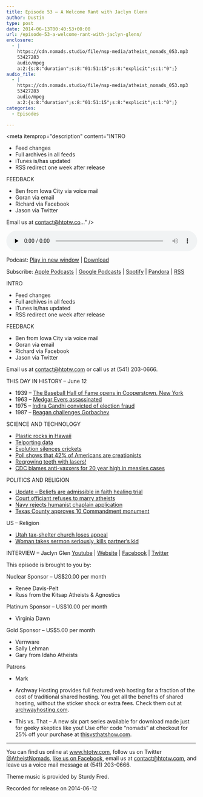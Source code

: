 ```yaml
---
title: Episode 53 – A Welcome Rant with Jaclyn Glenn
author: Dustin
type: post
date: 2014-06-13T00:40:53+00:00
url: /episode-53-a-welcome-rant-with-jaclyn-glenn/
enclosure:
  - |
    https://cdn.nomads.studio/file/nsp-media/atheist_nomads_053.mp3
    53427283
    audio/mpeg
    a:2:{s:8:"duration";s:8:"01:51:15";s:8:"explicit";s:1:"0";}
audio_file:
  - |
    https://cdn.nomads.studio/file/nsp-media/atheist_nomads_053.mp3
    53427283
    audio/mpeg
    a:2:{s:8:"duration";s:8:"01:51:15";s:8:"explicit";s:1:"0";}
categories:
  - Episodes

---
```

<div itemscope itemtype="http://schema.org/AudioObject">
  <meta itemprop="name" content="Episode 53 &#8211; A Welcome Rant with Jaclyn Glenn" />
  
  <meta itemprop="uploadDate" content="2014-06-12T18:40:53-06:00" />
  
  <meta itemprop="encodingFormat" content="audio/mpeg" />
  
  <meta itemprop="duration" content="PT1H51M15S" />
  
  <meta itemprop="description" content="INTRO

* Feed changes
* Full archives in all feeds
* iTunes is/has updated
* RSS redirect one week after release

FEEDBACK

* Ben from Iowa City via voice mail
* Goran via email
* Richard via Facebook
* Jason via Twitter

Email us at contact@htotw.co..." />
  
  <meta itemprop="contentUrl" content="https://dts.podtrac.com/redirect.mp3/cdn.nomads.studio/file/nsp-media/atheist_nomads_053.mp3" />
  
  <meta itemprop="contentSize" content="51.0" />
  </p> 
  
  <div class="powerpress_player" id="powerpress_player_8308">
    <audio class="wp-audio-shortcode" id="audio-5185-52" preload="none" style="width: 100%;" controls="controls"><source type="audio/mpeg" src="https://dts.podtrac.com/redirect.mp3/cdn.nomads.studio/file/nsp-media/atheist_nomads_053.mp3?_=52" /><a href="https://dts.podtrac.com/redirect.mp3/cdn.nomads.studio/file/nsp-media/atheist_nomads_053.mp3">https://dts.podtrac.com/redirect.mp3/cdn.nomads.studio/file/nsp-media/atheist_nomads_053.mp3</a></audio>
  </div>
</div>

<p class="powerpress_links powerpress_links_mp3">
  Podcast: <a href="https://dts.podtrac.com/redirect.mp3/cdn.nomads.studio/file/nsp-media/atheist_nomads_053.mp3" class="powerpress_link_pinw" target="_blank" title="Play in new window" onclick="return powerpress_pinw('https://htotw.com/?powerpress_pinw=5185-podcast');" rel="nofollow">Play in new window</a> | <a href="https://dts.podtrac.com/redirect.mp3/cdn.nomads.studio/file/nsp-media/atheist_nomads_053.mp3" class="powerpress_link_d" title="Download" rel="nofollow" download="atheist_nomads_053.mp3">Download</a>
</p>

<p class="powerpress_links powerpress_subscribe_links">
  Subscribe: <a href="https://podcasts.apple.com/us/podcast/humanists-take-on-the-world/id530050098?mt=2&ls=1" class="powerpress_link_subscribe powerpress_link_subscribe_itunes" target="_blank" title="Subscribe on Apple Podcasts" rel="nofollow">Apple Podcasts</a> | <a href="https://www.google.com/podcasts?feed=aHR0cDovL2F0aGVpc3Rub21hZHMubGlic3luLmNvbS9yc3M%3D" class="powerpress_link_subscribe powerpress_link_subscribe_googleplay" target="_blank" title="Subscribe on Google Podcasts" rel="nofollow">Google Podcasts</a> | <a href="https://open.spotify.com/show/3LzK2xZGike6Tc1GEMtMbr?si=LieN9SNuTpq96smuaUsH8A" class="powerpress_link_subscribe powerpress_link_subscribe_spotify" target="_blank" title="Subscribe on Spotify" rel="nofollow">Spotify</a> | <a href="https://www.pandora.com/podcast/atheist-nomads/PC:10122?corr=62071012&part=ug" class="powerpress_link_subscribe powerpress_link_subscribe_pandora" target="_blank" title="Subscribe on Pandora" rel="nofollow">Pandora</a> | <a href="https://htotw.com/feed/podcast/" class="powerpress_link_subscribe powerpress_link_subscribe_rss" target="_blank" title="Subscribe via RSS" rel="nofollow">RSS</a>
</p>

INTRO

* Feed changes  
* Full archives in all feeds  
* iTunes is/has updated  
* RSS redirect one week after release

FEEDBACK

* Ben from Iowa City via voice mail  
* Goran via email  
* Richard via Facebook  
* Jason via Twitter

Email us at contact@htotw.com or call us at (541) 203-0666.

THIS DAY IN HISTORY &#8211; June 12

* 1939 &#8211; <a href="http://baseballhall.org/museum/experience/history" target="_blank" rel="noopener">The Baseball Hall of Fame opens in Cooperstown, New York</a>  
* 1963 &#8211; <a href="http://www.history.com/this-day-in-history/medgar-evers-assassinated" target="_blank" rel="noopener">Medgar Evers assassinated</a>  
* 1975 &#8211; <a href="http://www.history.com/this-day-in-history/indira-gandhi-convicted-of-election-fraud" target="_blank" rel="noopener">Indira Gandhi convicted of election fraud</a>  
* 1987 &#8211; <a href="http://www.history.com/this-day-in-history/reagan-challenges-gorbachev" target="_blank" rel="noopener">Reagan challenges Gorbachev</a>

SCIENCE AND TECHNOLOGY

* <a href="http://www.iflscience.com/environment/rocks-formed-plastic-found-beach" target="_blank" rel="noopener">Plastic rocks in Hawaii</a>  
* <a href="http://mashable.com/2014/05/31/teleportation-is-close-to-moving-data-but-not-people/" target="_blank" rel="noopener">Telporting data</a>  
* <a href="http://www.scientificamerican.com/article/evolution-sparks-silence-of-the-crickets/" target="_blank" rel="noopener">Evolution silences crickets</a>  
* <a href="http://www.gallup.com/poll/170822/believe-creationist-view-human-origins.aspx" target="_blank" rel="noopener">Poll shows that 42% of Americans are creationists</a>  
* <a href="http://www.rawstory.com/rs/2014/05/30/a-nice-bright-smile-scientists-begin-using-lasers-to-regrow-teeth/" target="_blank" rel="noopener">Regrowing teeth with lasers!</a>  
* <a href="http://www.rawstory.com/rs/2014/05/30/cdc-blames-science-denying-anti-vaxxers-for-20-year-high-in-measles-cases/" target="_blank" rel="noopener">CDC blames anti-vaxxers for 20 year high in measles cases</a>

POLITICS AND RELIGION

* <a href="http://www.rawstory.com/rs/2014/05/30/judge-jury-will-hear-about-oregon-couples-faith-healing-beliefs-in-trial-over-dead-child/" target="_blank" rel="noopener">Update &#8211; Beliefs are admissible in faith healing trial</a>  
* <a href="http://www.rawstory.com/rs/2014/05/30/virginia-atheist-couple-court-appointed-officiant-told-us-we-had-no-right-to-get-married/" target="_blank" rel="noopener">Court officiant refuses to marry atheists</a>  
* <a href="http://www.rawstory.com/rs/2014/05/31/navy-denies-application-from-former-minister-who-sought-to-be-the-first-atheist-chaplain/" target="_blank" rel="noopener">Navy rejects humanist chaplain application</a>  
* <a href="http://www.grahamleader.com/ci_25887815/county-install-religious-monument-downtown" target="_blank" rel="noopener">Texas County approves 10 Commandment monument</a>

US &#8211; Religion

* <a href="http://www.rawstory.com/rs/2014/06/04/busted-utah-man-sets-up-church-where-everyone-is-a-minister-no-one-pays-income-tax/" target="_blank" rel="noopener">Utah tax-shelter church loses appeal</a>  
* <a href="http://www.rawstory.com/rs/2014/05/28/florida-woman-accused-of-killing-2-year-old-while-re-enacting-bible-story/" target="_blank" rel="noopener">Woman takes sermon seriously, kills partner’s kid</a>

INTERVIEW &#8211; Jaclyn Glen <a href="https://www.youtube.com/jaclyn" target="_blank" rel="noopener">Youtube</a> | <a href="http://jaclynglenn.com/" target="_blank" rel="noopener">Website</a> | <a href="https://www.facebook.com/JaclynGlenn" target="_blank" rel="noopener">Facebook</a> | <a href="https://twitter.com/JaclynGlenn" target="_blank" rel="noopener">Twitter</a>

This episode is brought to you by:

Nuclear Sponsor &#8211; US$20.00 per month  
* Renee Davis-Pelt  
* Russ from the Kitsap Atheists & Agnostics

Platinum Sponsor – US$10.00 per month  
* Virginia Dawn

Gold Sponsor – US$5.00 per month  
* Vernware  
* Sally Lehman  
* Gary from Idaho Atheists

Patrons  
* Mark

* Archway Hosting provides full featured web hosting for a fraction of the cost of traditional shared hosting. You get all the benefits of shared hosting, without the sticker shock or extra fees. Check them out at <a href="http://archwayhosting.com/" target="_blank" rel="noopener">archwayhosting.com</a>.  
* This vs. That &#8211; A new six part series available for download made just for geeky skeptics like you! Use offer code &#8220;nomads&#8221; at checkout for 25% off your purchase at <a href="http://www.thisvsthatshow.com/" target="_blank" rel="noopener">thisvsthatshow.com</a>.

<hr width="500" />

You can find us online at <a href="https://www.htotw.com/" target="_blank" rel="noopener">www.htotw.com</a>, follow us on Twitter <a href="https://twitter.com/AtheistNomads" target="_blank" rel="noopener">@AtheistNomads</a>, <a href="https://htotw.com/facebook" target="_blank" rel="noopener">like us on Facebook</a>, email us at <contact@htotw.com>, and leave us a voice mail message at (541) 203-0666.

Theme music is provided by Sturdy Fred.

Recorded for release on 2014-06-12